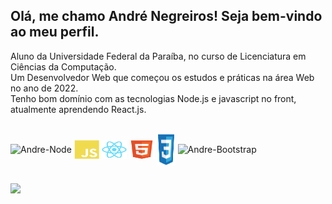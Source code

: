 ## Olá, me chamo André Negreiros! Seja bem-vindo ao meu perfil.

Aluno da Universidade Federal da Paraíba, no curso de Licenciatura em Ciências da Computação.
<br>
Um Desenvolvedor Web que começou os estudos e práticas na área Web no ano de 2022.
<br>
Tenho bom domínio com as tecnologias Node.js e javascript no front, atualmente aprendendo React.js.

<div style="display: inline_block"><br>
  <img align="center" alt="Andre-Node" height="80" width="50" src="https://cdn.jsdelivr.net/gh/devicons/devicon@latest/icons/nodejs/nodejs-original-wordmark.svg">
  <img align="center" alt="Andre-Js" height="30" width="40" src="https://raw.githubusercontent.com/devicons/devicon/master/icons/javascript/javascript-plain.svg">
  <img align="center" alt="Andre-React" height="30" width="40" src="https://raw.githubusercontent.com/devicons/devicon/master/icons/react/react-original.svg">
  <img align="center" alt="Andre-HTML" height="30" width="40" src="https://raw.githubusercontent.com/devicons/devicon/master/icons/html5/html5-original.svg">
  <img align="center" alt="Andre-CSS" height="50" width="30" src="https://raw.githubusercontent.com/devicons/devicon/master/icons/css3/css3-original.svg">
  <img align="center" alt="Andre-Bootstrap" height="45" width="35" src="https://cdn.jsdelivr.net/gh/devicons/devicon@latest/icons/bootstrap/bootstrap-original.svg" />
</div>
  
  ##
 
<div> 
  <a href="https://www.linkedin.com/in/andre-negreiros-9bb926235" target="_blank"><img src="https://img.shields.io/badge/-LinkedIn-%230077B5?style=for-the-badge&logo=linkedin&logoColor=white" target="_blank"></a> 
  
</div>
